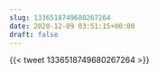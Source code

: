 ```yaml
---
slug: 1336518749680267264
date: 2020-12-09 03:51:15+00:00
draft: false
---
```


{{< tweet 1336518749680267264 >}}
